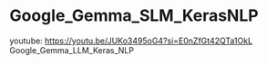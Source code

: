 # Google_Gemma_SLM_KerasNLP
youtube: https://youtu.be/JUKo3495oG4?si=E0nZfGt42QTa1OkL
Google_Gemma_LLM_Keras_NLP
